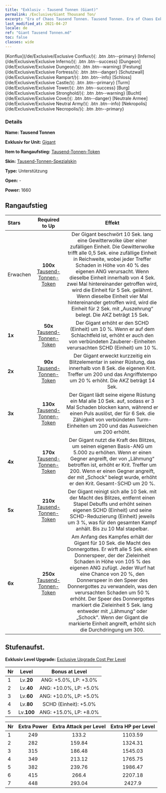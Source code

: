 ```yaml
---
title: "Exklusiv - Tausend Tonnen (Giant)"
permalink: /Exclusive/Giant Thousand Ton/
excerpt: "Era of Chaos Tausend Tonnen. Tausend Tonnen. Era of Chaos Exklusiv Tausend Tonnen. Gigant Exklusiv."
last_modified_at: 2021-04-27
locale: de
ref: "Giant Tausend Tonnen.md"
toc: false
classes: wide
---
```

 [Konflux](/de/Exclusive/Exclusive Conflux/){: .btn .btn--primary} [Inferno](/de/Exclusive/Exclusive Inferno/){: .btn .btn--success} [Dungeon](/de/Exclusive/Exclusive Dungeon/){: .btn .btn--warning} [Festung](/de/Exclusive/Exclusive Fortress/){: .btn .btn--danger} [Schutzwall](/de/Exclusive/Exclusive Rampart/){: .btn .btn--info} [Schloss](/de/Exclusive/Exclusive Castle/){: .btn .btn--primary} [Turm](/de/Exclusive/Exclusive Tower/){: .btn .btn--success} [Burg](/de/Exclusive/Exclusive Stronghold/){: .btn .btn--warning} [Bucht](/de/Exclusive/Exclusive Cove/){: .btn .btn--danger} [Neutrale Armee](/de/Exclusive/Exclusive Neutral Army/){: .btn .btn--info} [Nekropolis](/de/Exclusive/Exclusive Necropolis/){: .btn .btn--primary} 

### Details
 **Name: Tausend Tonnen** 

 **Exklusiv for Unit:** [Gigant](/de/units/Giant/) 

 **Item to Rangaufstieg:** [Tausend-Tonnen-Token](/ItemsDE/con_988/)

 **Skin:** [Tausend-Tonnen-Spezialskin](/ItemsDE/con_656/)

 **Type:** Unterstützung

 **Open:** -

 **Power:** 1660

## Rangaufstieg

  |     Stars    |  Required to Up | Effekt |
  |:-------------|:---------------:|:---------------:|
  |  Erwachen  | **100x** [Tausend-Tonnen-Token](/ItemsDE/con_988/) | Der Gigant beschwört 10 Sek. lang eine Gewitterwolke über einer zufälligen Einheit. Die Gewitterwolke trifft alle 0,5 Sek. eine zufällige Einheit in Reichweite, wobei jeder Treffer Schaden in Höhe von 40 % des eigenen ANG verursacht. Wenn dieselbe Einheit innerhalb von 4 Sek. zwei Mal hintereinander getroffen wird, wird die Einheit für 5 Sek. gelähmt. Wenn dieselbe Einheit vier Mal hintereinander getroffen wird, wird die Einheit für 2 Sek. mit „Auszehrung“ belegt. Die AKZ beträgt 15 Sek. |
  | **1x** <i class="fas fa-star"/> | **50x** [Tausend-Tonnen-Token](/ItemsDE/con_988/) | Der Gigant erhöht er den SCHD (Einheit) um 10 %. Wenn er auf dem Schlachtfeld ist, erhöht er auch den von verbündeten Zauberer-Einheiten verursachten SCHD (Einheit) um 10 %. |
  | **2x** <i class="fas fa-star"/> | **90x** [Tausend-Tonnen-Token](/ItemsDE/con_988/) | Der Gigant erweckt kurzzeitig ein Blitzelementar in seiner Rüstung, das innerhalb von 8 Sek. die eigenen Krit. Treffer um 200 und das Angriffstempo um 20 % erhöht. Die AKZ beträgt 14 Sek. |
  | **3x** <i class="fas fa-star"/> | **130x** [Tausend-Tonnen-Token](/ItemsDE/con_988/) | Der Gigant lädt seine eigene Rüstung ein Mal alle 10 Sek. auf, sodass er 3 Mal Schaden blocken kann, während er einen Puls auslöst, der für 6 Sek. die Zähigkeit von verbündeten Turm-Einheiten um 200 und das Ausweichen um 200 erhöht. |
  | **4x** <i class="fas fa-star"/> | **170x** [Tausend-Tonnen-Token](/ItemsDE/con_988/) | Der Gigant nutzt die Kraft des Blitzes, um seinen eigenen Basis-ANG um 5.000 zu erhöhen. Wenn er einen Gegner angreift, der von „Lähmung“ betroffen ist, erhöht er Krit. Treffer um 200. Wenn er einen Gegner angreift, der mit „Schock“ belegt wurde, erhöht er den Krit. Gesamt-SCHD um 20 %. |
  | **5x** <i class="fas fa-star"/> | **210x** [Tausend-Tonnen-Token](/ItemsDE/con_988/) | Der Gigant reinigt sich alle 10 Sek. mit der Macht des Blitzes, entfernt einen Stapel Debuffs und erhöht seinen eigenen SCHD (Einheit) und seine SCHD-Reduzierung (Einheit) jeweils um 3 %, was für den gesamten Kampf anhält. Bis zu 10 Mal stapelbar. |
  | **6x** <i class="fas fa-star"/> | **250x** [Tausend-Tonnen-Token](/ItemsDE/con_988/) | Am Anfang des Kampfes erhält der Gigant für 10 Sek. die Macht des Donnergottes. Er wirft alle 5 Sek. einen Donnerspeer, der der Zieleinheit Schaden in Höhe von 105 % des eigenen ANG zufügt. Jeder Wurf hat eine Chance von 20 %, den Donnerspeer in den Speer des Donnergottes zu verwandeln, was den verursachten Schaden um 50 % erhöht. Der Speer des Donnergottes markiert die Zieleinheit 5 Sek. lang entweder mit „Lähmung“ oder „Schock“. Wenn der Gigant die markierte Einheit angreift, erhöht sich die Durchdringung um 300. |


## Stufenaufst.
 **Exklusiv Level Upgrade:** [Exclusive Upgrade Cost Per Level](/Exclusive/ExclusiveUpgradeCostPerLevel/)

  |  Nr  |   Level  | Bonus at Level |
  |:-----|:--------:|:--------------:|
  | 1 | Lv.**20** | ANG: +5.0%, LP: +3.0% |
  | 2 | Lv.**40** | ANG: +10.0%, LP: +5.0% |
  | 3 | Lv.**60** | ANG: +10.0%, LP: +5.0% |
  | 4 | Lv.**80** | SCHD (Einheit): +5.0% |
  | 5 | Lv.**100** | ANG: +15.0%, LP: +8.0% |


  |  Nr  |  Extra Power | Extra Attack per Level | Extra HP per Level |
  |:-----|:--------:|:--------:|:--------:|
  | 1 | 249 | 133.2 | 1103.59 |
  | 2 | 282 | 159.84 | 1324.31 |
  | 3 | 315 | 186.48 | 1545.03 |
  | 4 | 349 | 213.12 | 1765.75 |
  | 5 | 382 | 239.76 | 1986.47 |
  | 6 | 415 | 266.4 | 2207.18 |
  | 7 | 448 | 293.04 | 2427.9 |


